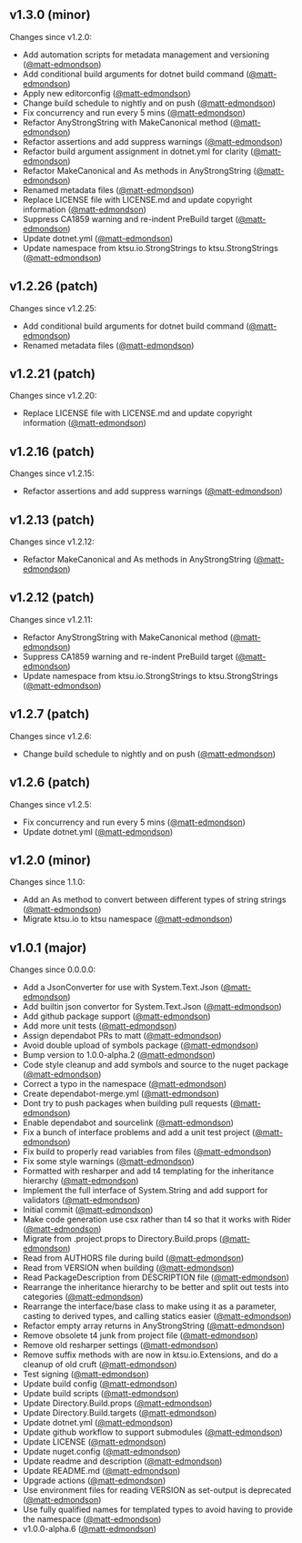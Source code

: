 ## v1.3.0 (minor)

Changes since v1.2.0:

- Add automation scripts for metadata management and versioning ([@matt-edmondson](https://github.com/matt-edmondson))
- Add conditional build arguments for dotnet build command ([@matt-edmondson](https://github.com/matt-edmondson))
- Apply new editorconfig ([@matt-edmondson](https://github.com/matt-edmondson))
- Change build schedule to nightly and on push ([@matt-edmondson](https://github.com/matt-edmondson))
- Fix concurrency and run every 5 mins ([@matt-edmondson](https://github.com/matt-edmondson))
- Refactor AnyStrongString with MakeCanonical method ([@matt-edmondson](https://github.com/matt-edmondson))
- Refactor assertions and add suppress warnings ([@matt-edmondson](https://github.com/matt-edmondson))
- Refactor build argument assignment in dotnet.yml for clarity ([@matt-edmondson](https://github.com/matt-edmondson))
- Refactor MakeCanonical and As methods in AnyStrongString ([@matt-edmondson](https://github.com/matt-edmondson))
- Renamed metadata files ([@matt-edmondson](https://github.com/matt-edmondson))
- Replace LICENSE file with LICENSE.md and update copyright information ([@matt-edmondson](https://github.com/matt-edmondson))
- Suppress CA1859 warning and re-indent PreBuild target ([@matt-edmondson](https://github.com/matt-edmondson))
- Update dotnet.yml ([@matt-edmondson](https://github.com/matt-edmondson))
- Update namespace from ktsu.io.StrongStrings to ktsu.StrongStrings ([@matt-edmondson](https://github.com/matt-edmondson))

## v1.2.26 (patch)

Changes since v1.2.25:

- Add conditional build arguments for dotnet build command ([@matt-edmondson](https://github.com/matt-edmondson))
- Renamed metadata files ([@matt-edmondson](https://github.com/matt-edmondson))

## v1.2.21 (patch)

Changes since v1.2.20:

- Replace LICENSE file with LICENSE.md and update copyright information ([@matt-edmondson](https://github.com/matt-edmondson))

## v1.2.16 (patch)

Changes since v1.2.15:

- Refactor assertions and add suppress warnings ([@matt-edmondson](https://github.com/matt-edmondson))

## v1.2.13 (patch)

Changes since v1.2.12:

- Refactor MakeCanonical and As methods in AnyStrongString ([@matt-edmondson](https://github.com/matt-edmondson))

## v1.2.12 (patch)

Changes since v1.2.11:

- Refactor AnyStrongString with MakeCanonical method ([@matt-edmondson](https://github.com/matt-edmondson))
- Suppress CA1859 warning and re-indent PreBuild target ([@matt-edmondson](https://github.com/matt-edmondson))
- Update namespace from ktsu.io.StrongStrings to ktsu.StrongStrings ([@matt-edmondson](https://github.com/matt-edmondson))

## v1.2.7 (patch)

Changes since v1.2.6:

- Change build schedule to nightly and on push ([@matt-edmondson](https://github.com/matt-edmondson))

## v1.2.6 (patch)

Changes since v1.2.5:

- Fix concurrency and run every 5 mins ([@matt-edmondson](https://github.com/matt-edmondson))
- Update dotnet.yml ([@matt-edmondson](https://github.com/matt-edmondson))

## v1.2.0 (minor)

Changes since 1.1.0:

- Add an As method to convert between different types of string strings ([@matt-edmondson](https://github.com/matt-edmondson))
- Migrate ktsu.io to ktsu namespace ([@matt-edmondson](https://github.com/matt-edmondson))

## v1.0.1 (major)

Changes since 0.0.0.0:

- Add a JsonConverter for use with System.Text.Json ([@matt-edmondson](https://github.com/matt-edmondson))
- Add builtin json convertor for System.Text.Json ([@matt-edmondson](https://github.com/matt-edmondson))
- Add github package support ([@matt-edmondson](https://github.com/matt-edmondson))
- Add more unit tests ([@matt-edmondson](https://github.com/matt-edmondson))
- Assign dependabot PRs to matt ([@matt-edmondson](https://github.com/matt-edmondson))
- Avoid double upload of symbols package ([@matt-edmondson](https://github.com/matt-edmondson))
- Bump version to 1.0.0-alpha.2 ([@matt-edmondson](https://github.com/matt-edmondson))
- Code style cleanup and add symbols and source to the nuget package ([@matt-edmondson](https://github.com/matt-edmondson))
- Correct a typo in the namespace ([@matt-edmondson](https://github.com/matt-edmondson))
- Create dependabot-merge.yml ([@matt-edmondson](https://github.com/matt-edmondson))
- Dont try to push packages when building pull requests ([@matt-edmondson](https://github.com/matt-edmondson))
- Enable dependabot and sourcelink ([@matt-edmondson](https://github.com/matt-edmondson))
- Fix a bunch of interface problems and add a unit test project ([@matt-edmondson](https://github.com/matt-edmondson))
- Fix build to properly read variables from files ([@matt-edmondson](https://github.com/matt-edmondson))
- Fix some style warnings ([@matt-edmondson](https://github.com/matt-edmondson))
- Formatted with resharper and add t4 templating for the inheritance hierarchy ([@matt-edmondson](https://github.com/matt-edmondson))
- Implement the full interface of System.String and add support for validators ([@matt-edmondson](https://github.com/matt-edmondson))
- Initial commit ([@matt-edmondson](https://github.com/matt-edmondson))
- Make code generation use csx rather than t4 so that it works with Rider ([@matt-edmondson](https://github.com/matt-edmondson))
- Migrate from .project.props to Directory.Build.props ([@matt-edmondson](https://github.com/matt-edmondson))
- Read from AUTHORS file during build ([@matt-edmondson](https://github.com/matt-edmondson))
- Read from VERSION when building ([@matt-edmondson](https://github.com/matt-edmondson))
- Read PackageDescription from DESCRIPTION file ([@matt-edmondson](https://github.com/matt-edmondson))
- Rearrange the inheritance hierarchy to be better and split out tests into categories ([@matt-edmondson](https://github.com/matt-edmondson))
- Rearrange the interface/base class to make using it as a parameter, casting to derived types, and calling statics easier ([@matt-edmondson](https://github.com/matt-edmondson))
- Refactor empty array returns in AnyStrongString ([@matt-edmondson](https://github.com/matt-edmondson))
- Remove obsolete t4 junk from project file ([@matt-edmondson](https://github.com/matt-edmondson))
- Remove old resharper settings ([@matt-edmondson](https://github.com/matt-edmondson))
- Remove suffix methods with are now in ktsu.io.Extensions, and do a cleanup of old cruft ([@matt-edmondson](https://github.com/matt-edmondson))
- Test signing ([@matt-edmondson](https://github.com/matt-edmondson))
- Update build config ([@matt-edmondson](https://github.com/matt-edmondson))
- Update build scripts ([@matt-edmondson](https://github.com/matt-edmondson))
- Update Directory.Build.props ([@matt-edmondson](https://github.com/matt-edmondson))
- Update Directory.Build.targets ([@matt-edmondson](https://github.com/matt-edmondson))
- Update dotnet.yml ([@matt-edmondson](https://github.com/matt-edmondson))
- Update github workflow to support submodules ([@matt-edmondson](https://github.com/matt-edmondson))
- Update LICENSE ([@matt-edmondson](https://github.com/matt-edmondson))
- Update nuget.config ([@matt-edmondson](https://github.com/matt-edmondson))
- Update readme and description ([@matt-edmondson](https://github.com/matt-edmondson))
- Update README.md ([@matt-edmondson](https://github.com/matt-edmondson))
- Upgrade actions ([@matt-edmondson](https://github.com/matt-edmondson))
- Use environment files for reading VERSION as set-output is deprecated ([@matt-edmondson](https://github.com/matt-edmondson))
- Use fully qualified names for templated types to avoid having to provide the namespace ([@matt-edmondson](https://github.com/matt-edmondson))
- v1.0.0-alpha.6 ([@matt-edmondson](https://github.com/matt-edmondson))


